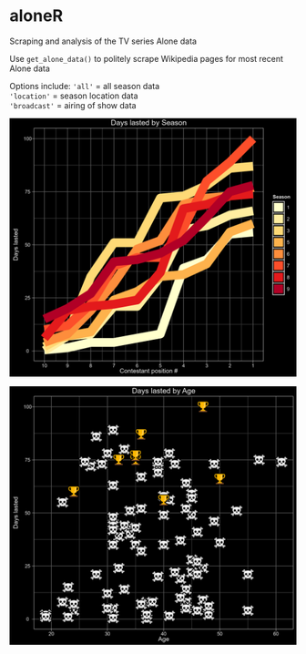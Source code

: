 # aloneR
Scraping and analysis of the TV series Alone data

Use  `get_alone_data()` to politely scrape Wikipedia pages for most recent Alone data

  Options include:
    `'all'` = all season data  
    `'location'` = season location data  
    `'broadcast'` = airing of show data  

![chart1](https://github.com/BJ-Cochrane/aloneR/blob/main/output/chart_lasted_season.png)

![chart2](https://github.com/BJ-Cochrane/aloneR/blob/main/output/chart_lasted_age.png)
